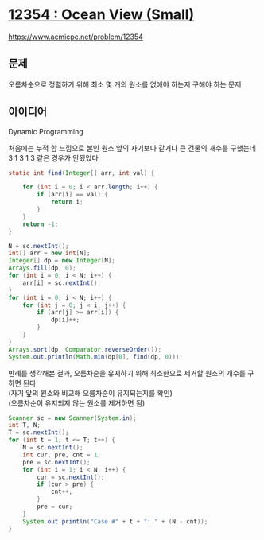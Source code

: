 # [12354 : Ocean View (Small)](https://www.acmicpc.net/problem/12354)
https://www.acmicpc.net/problem/12354

## 문제
오름차순으로 정렬하기 위해 최소 몇 개의 원소를 없애야 하는지 구해야 하는 문제

## 아이디어
Dynamic Programming

처음에는 누적 합 느낌으로 본인 원소 앞의 자기보다 같거나 큰 건물의 개수를 구했는데  
3 1 3 1 3 같은 경우가 안됬었다
```java
static int find(Integer[] arr, int val) {

    for (int i = 0; i < arr.length; i++) {
        if (arr[i] == val) {
            return i;
        }
    }
    return -1;
}

N = sc.nextInt();
int[] arr = new int[N];
Integer[] dp = new Integer[N];
Arrays.fill(dp, 0);
for (int i = 0; i < N; i++) {
    arr[i] = sc.nextInt();
}
for (int i = 0; i < N; i++) {
    for (int j = 0; j < i; j++) {
        if (arr[j] >= arr[i]) {
            dp[i]++;
        }
    }
}
Arrays.sort(dp, Comparator.reverseOrder());
System.out.println(Math.min(dp[0], find(dp, 0)));
```

반례를 생각해본 결과, 오름차순을 유지하기 위해 최소한으로 제거할 원소의 개수를 구하면 된다  
(자기 앞의 원소와 비교해 오름차순이 유지되는지를 확인)  
(오름차순이 유지되지 않는 원소를 제거하면 됨)
```java
Scanner sc = new Scanner(System.in);
int T, N;
T = sc.nextInt();
for (int t = 1; t <= T; t++) {
    N = sc.nextInt();
    int cur, pre, cnt = 1;
    pre = sc.nextInt();
    for (int i = 1; i < N; i++) {
        cur = sc.nextInt();
        if (cur > pre) {
            cnt++;
        }
        pre = cur;
    }
    System.out.println("Case #" + t + ": " + (N - cnt));
}
```